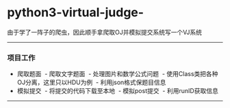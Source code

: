 # python3-virtual-judge-

由于学了一阵子的爬虫，因此顺手拿爬取OJ并模拟提交系统写一个VJ系统

* * *

### 项目工作
- 爬取题面
  - 爬取文字题面
  - 处理图片和数学公式问题
  - 使用Class类把各种OJ分离，这里只以HDU为例
  - 利用json格式保题目信息
- 模拟提交
  - 将提交的代码下载至本地
  - 模拟post提交
  - 利用runID获取信息
  
* * *
